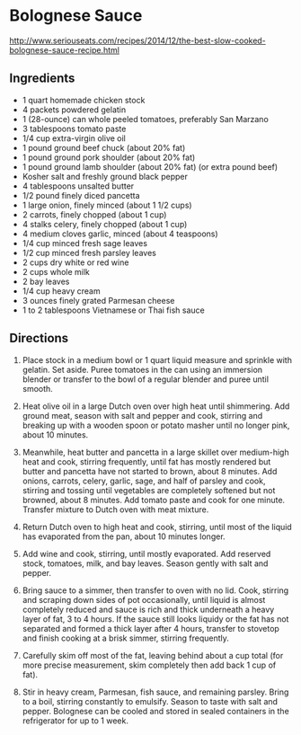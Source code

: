 # Bolognese Sauce 
http://www.seriouseats.com/recipes/2014/12/the-best-slow-cooked-bolognese-sauce-recipe.html

## Ingredients

- 1 quart homemade chicken stock
- 4 packets powdered gelatin
- 1 (28-ounce) can whole peeled tomatoes, preferably San Marzano
- 3 tablespoons tomato paste
- 1/4 cup extra-virgin olive oil
- 1 pound ground beef chuck (about 20% fat)
- 1 pound ground pork shoulder (about 20% fat)
- 1 pound ground lamb shoulder (about 20% fat) (or extra pound beef)
- Kosher salt and freshly ground black pepper
- 4 tablespoons unsalted butter
- 1/2 pound finely diced pancetta
- 1 large onion, finely minced (about 1 1/2 cups)
- 2 carrots, finely chopped (about 1 cup)
- 4 stalks celery, finely chopped (about 1 cup)
- 4 medium cloves garlic, minced (about 4 teaspoons)
- 1/4 cup minced fresh sage leaves
- 1/2 cup minced fresh parsley leaves
- 2 cups dry white or red wine
- 2 cups whole milk
- 2 bay leaves
- 1/4 cup heavy cream
- 3 ounces finely grated Parmesan cheese
- 1 to 2 tablespoons Vietnamese or Thai fish sauce

## Directions

1. Place stock in a medium bowl or 1 quart liquid measure and sprinkle with gelatin. Set aside. Puree tomatoes in the can using an immersion blender or transfer to the bowl of a regular blender and puree until smooth.

2. Heat olive oil in a large Dutch oven over high heat until shimmering. Add ground meat, season with salt and pepper and cook, stirring and breaking up with a wooden spoon or potato masher until no longer pink, about 10 minutes.

3. Meanwhile, heat butter and pancetta in a large skillet over medium-high heat and cook, stirring frequently, until fat has mostly rendered but butter and pancetta have not started to brown, about 8 minutes. Add onions, carrots, celery, garlic, sage, and half of parsley and cook, stirring and tossing until vegetables are completely softened but not browned, about 8 minutes. Add tomato paste and cook for one minute. Transfer mixture to Dutch oven with meat mixture.

4. Return Dutch oven to high heat and cook, stirring, until most of the liquid has evaporated from the pan, about 10 minutes longer.

5. Add wine and cook, stirring, until mostly evaporated. Add reserved stock, tomatoes, milk, and bay leaves. Season gently with salt and pepper.

6. Bring sauce to a simmer, then transfer to oven with no lid. Cook, stirring and scraping down sides of pot occasionally, until liquid is almost completely reduced and sauce is rich and thick underneath a heavy layer of fat, 3 to 4 hours. If the sauce still looks liquidy or the fat has not separated and formed a thick layer after 4 hours, transfer to stovetop and finish cooking at a brisk simmer, stirring frequently.

7. Carefully skim off most of the fat, leaving behind about a cup total (for more precise measurement, skim completely then add back 1 cup of fat).

8. Stir in heavy cream, Parmesan, fish sauce, and remaining parsley. Bring to a boil, stirring constantly to emulsify. Season to taste with salt and pepper. Bolognese can be cooled and stored in sealed containers in the refrigerator for up to 1 week.
